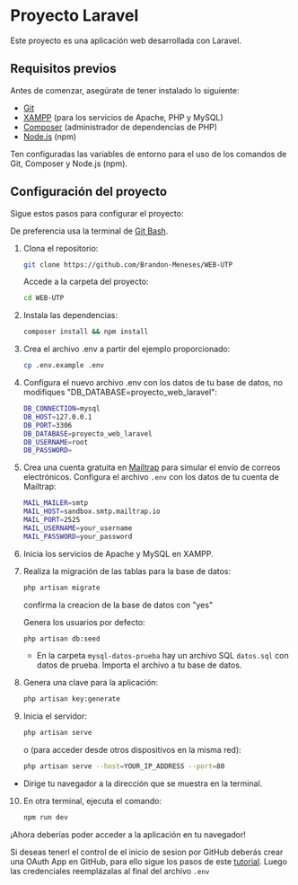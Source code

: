 <!-- <p align="center"><a href="https://laravel.com" target="_blank"><img src="https://raw.githubusercontent.com/laravel/art/master/logo-lockup/5%20SVG/2%20CMYK/1%20Full%20Color/laravel-logolockup-cmyk-red.svg" width="400" alt="Laravel Logo"></a></p>

<p align="center">
<a href="https://github.com/laravel/framework/actions"><img src="https://github.com/laravel/framework/workflows/tests/badge.svg" alt="Build Status"></a>
<a href="https://packagist.org/packages/laravel/framework"><img src="https://img.shields.io/packagist/dt/laravel/framework" alt="Total Downloads"></a>
<a href="https://packagist.org/packages/laravel/framework"><img src="https://img.shields.io/packagist/v/laravel/framework" alt="Latest Stable Version"></a>
<a href="https://packagist.org/packages/laravel/framework"><img src="https://img.shields.io/packagist/l/laravel/framework" alt="License"></a>
</p> -->
# Proyecto Laravel

Este proyecto es una aplicación web desarrollada con Laravel.

## Requisitos previos

Antes de comenzar, asegúrate de tener instalado lo siguiente:

- [Git](https://git-scm.com/downloads)
- [XAMPP](https://www.apachefriends.org/download.html) (para los servicios de Apache, PHP y MySQL)
- [Composer](https://getcomposer.org/download/) (administrador de dependencias de PHP)
- [Node.js](https://nodejs.org/en) (npm)

Ten configuradas las variables de entorno para el uso de los comandos de Git, Composer y Node.js (npm).

## Configuración del proyecto

Sigue estos pasos para configurar el proyecto:

De preferencia usa la terminal de [Git Bash](https://git-scm.com/downloads).

1. Clona el repositorio:
    ```bash
    git clone https://github.com/Brandon-Meneses/WEB-UTP
    ```
    Accede a la carpeta del proyecto:
    ```bash
    cd WEB-UTP
    ```

2. Instala las dependencias:
    ```bash
    composer install && npm install
    ```

3. Crea el archivo .env a partir del ejemplo proporcionado:
    ```bash
    cp .env.example .env
    ```

4. Configura el nuevo archivo .env con los datos de tu base de datos, no modifiques "DB_DATABASE=proyecto_web_laravel":
    ```bash
    DB_CONNECTION=mysql
    DB_HOST=127.0.0.1
    DB_PORT=3306
    DB_DATABASE=proyecto_web_laravel
    DB_USERNAME=root
    DB_PASSWORD=
    ```

5. Crea una cuenta gratuita en [Mailtrap](https://mailtrap.io/) para simular el envío de correos electrónicos. Configura el archivo `.env` con los datos de tu cuenta de Mailtrap:
    ```bash
    MAIL_MAILER=smtp
    MAIL_HOST=sandbox.smtp.mailtrap.io
    MAIL_PORT=2525
    MAIL_USERNAME=your_username
    MAIL_PASSWORD=your_password
    ```

6. Inicia los servicios de Apache y MySQL en XAMPP.

7. Realiza la migración de las tablas para la base de datos:
    ```bash
    php artisan migrate
    ```
    confirma la creacion de la base de datos con "yes"

    Genera los usuarios por defecto:
    ```bash
    php artisan db:seed
    ```    

    * En la carpeta `mysql-datos-prueba` hay un archivo SQL `datos.sql` con datos de prueba. Importa el archivo a tu base de datos.

8. Genera una clave para la aplicación:
     ```bash
    php artisan key:generate
    ```


9. Inicia el servidor:
    ```bash
    php artisan serve
    ```
    o (para acceder desde otros dispositivos en la misma red):
    ```bash
    php artisan serve --host=YOUR_IP_ADDRESS --port=80
    ```
* Dirige tu navegador a la dirección que se muestra en la terminal.

10. En otra terminal, ejecuta el comando:
    ```bash
    npm run dev
    ```

¡Ahora deberías poder acceder a la aplicación en tu navegador!

Si deseas tenerl el control de el inicio de sesion por GitHub deberás crear una OAuth App en GitHub, para ello sigue los pasos de este [tutorial](https://docs.github.com/es/developers/apps/building-oauth-apps/creating-an-oauth-app). Luego las credenciales reemplázalas al final del archivo `.env`
